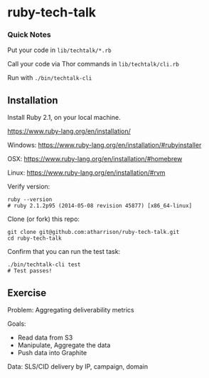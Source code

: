 ruby-tech-talk
=================

### Quick Notes
Put your code in `lib/techtalk/*.rb`

Call your code via Thor commands in `lib/techtalk/cli.rb`

Run with `./bin/techtalk-cli`

## Installation

Install Ruby 2.1, on your local machine.

https://www.ruby-lang.org/en/installation/

Windows: https://www.ruby-lang.org/en/installation/#rubyinstaller

OSX: https://www.ruby-lang.org/en/installation/#homebrew

Linux: https://www.ruby-lang.org/en/installation/#rvm

Verify version:

    ruby --version
    # ruby 2.1.2p95 (2014-05-08 revision 45877) [x86_64-linux]


Clone (or fork) this repo:

    git clone git@github.com:atharrison/ruby-tech-talk.git
    cd ruby-tech-talk

Confirm that you can run the test task:

    ./bin/techtalk-cli test
    # Test passes!


## Exercise

Problem: Aggregating deliverability metrics

Goals:
  * Read data from S3
  * Manipulate, Aggregate the data
  * Push data into Graphite

Data: SLS/CID delivery by IP, campaign, domain
